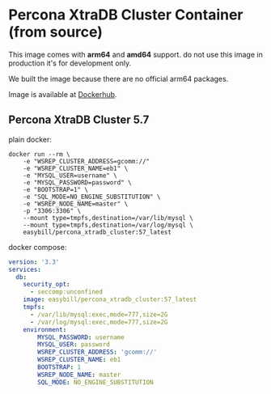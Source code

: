 # Percona XtraDB Cluster Container (from source)
This image comes with **arm64** and **amd64** support.
do not use this image in production it's for development only.

We built the image because there are no official arm64 packages.

Image is available at [Dockerhub](https://hub.docker.com/r/easybill/percona_xtradb_cluster).

## Percona XtraDB Cluster 5.7

plain docker:
```
docker run --rm \ 
    -e "WSREP_CLUSTER_ADDRESS=gcomm://" 
    -e "WSREP_CLUSTER_NAME=eb1" \ 
    -e "MYSQL_USER=username" \ 
    -e "MYSQL_PASSWORD=password" \
    -e "BOOTSTRAP=1" \
    -e "SQL_MODE=NO_ENGINE_SUBSTITUTION" \
    -e "WSREP_NODE_NAME=master" \
    -p "3306:3306" \
    --mount type=tmpfs,destination=/var/lib/mysql \ 
    --mount type=tmpfs,destination=/var/log/mysql \
    easybill/percona_xtradb_cluster:57_latest
```

docker compose:

```yml
version: '3.3'
services:
  db:
    security_opt:
      - seccomp:unconfined
    image: easybill/percona_xtradb_cluster:57_latest
    tmpfs:
      - /var/lib/mysql:exec,mode=777,size=2G
      - /var/log/mysql:exec,mode=777,size=2G
    environment:
        MYSQL_PASSWORD: username
        MYSQL_USER: password
        WSREP_CLUSTER_ADDRESS: 'gcomm://'
        WSREP_CLUSTER_NAME: eb1
        BOOTSTRAP: 1
        WSREP_NODE_NAME: master
        SQL_MODE: NO_ENGINE_SUBSTITUTION
```
